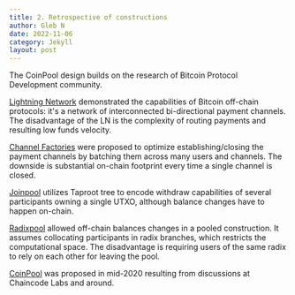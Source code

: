 ```yaml
---
title: 2. Retrospective of constructions
author: Gleb N
date: 2022-11-06
category: Jekyll
layout: post
---
```


The CoinPool design builds on the research of Bitcoin Protocol Development community.

[Lightning Network](https://lightning.network/lightning-network-paper.pdf)
demonstrated the capabilities of Bitcoin off-chain protocols: it's a network of interconnected
bi-directional payment channels. The disadvantage of the LN is the complexity of routing payments
and resulting low funds velocity.

[Channel Factories](https://tik-old.ee.ethz.ch/file/a20a865ce40d40c8f942cf206a7cba96/Scalable_Funding_Of_Blockchain_Micropayment_Networks%20(1).pdf) were proposed to optimize establishing/closing the payment channels by batching them across
many users and channels. The downside is substantial on-chain footprint every time a single
channel is closed.

[Joinpool](https://gist.github.com/harding/a30864d0315a0cebd7de3732f5bd88f0) utilizes Taproot tree
to encode withdraw capabilities of several participants owning a single UTXO, although balance
changes have to happen on-chain.

[Radixpool](https://lists.linuxfoundation.org/pipermail/bitcoin-dev/2020-June/017968.html)
allowed off-chain balances changes in a pooled construction. It assumes collocating participants
in radix branches, which restricts the computational space. The disadvantage is requiring users of
the same radix to rely on each other for leaving the pool.

[CoinPool](https://lists.linuxfoundation.org/pipermail/bitcoin-dev/2020-June/017964.html)
was proposed in mid-2020 resulting from discussions at Chaincode Labs and around.
